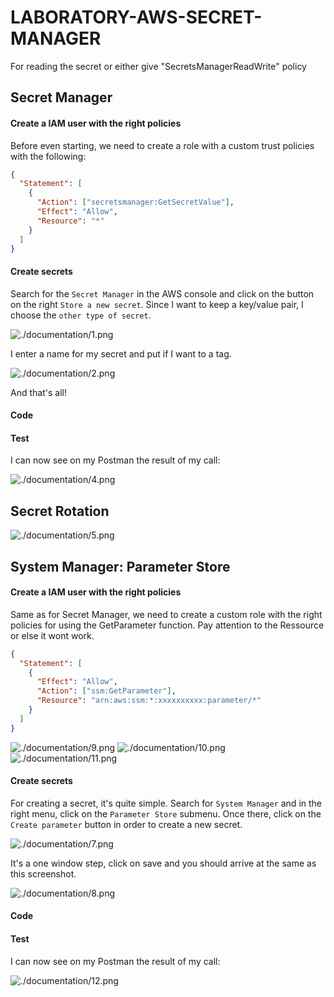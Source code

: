 # LABORATORY-AWS-SECRET-MANAGER

For reading the secret or either give "SecretsManagerReadWrite" policy

## Secret Manager

#### Create a IAM user with the right policies

Before even starting, we need to create a role with a custom trust policies with the following:

```json
{
  "Statement": [
    {
      "Action": ["secretsmanager:GetSecretValue"],
      "Effect": "Allow",
      "Resource": "*"
    }
  ]
}
```

#### Create secrets

Search for the `Secret Manager` in the AWS console and click on the button on the right `Store a new secret`.
Since I want to keep a key/value pair, I choose the `other type of secret`.

![./documentation/1.png](./documentation/1.png)

I enter a name for my secret and put if I want to a tag.

![./documentation/2.png](./documentation/2.png)

And that's all!

#### Code

#### Test

I can now see on my Postman the result of my call:

![./documentation/4.png](./documentation/4.png)

## Secret Rotation

![./documentation/5.png](./documentation/5.png)

## System Manager: Parameter Store

#### Create a IAM user with the right policies

Same as for Secret Manager, we need to create a custom role with the right policies for using the GetParameter function.
Pay attention to the Ressource or else it wont work.

```json
{
  "Statement": [
    {
      "Effect": "Allow",
      "Action": ["ssm:GetParameter"],
      "Resource": "arn:aws:ssm:*:xxxxxxxxxx:parameter/*"
    }
  ]
}
```

![./documentation/9.png](./documentation/9.png)
![./documentation/10.png](./documentation/10.png)
![./documentation/11.png](./documentation/11.png)

#### Create secrets

For creating a secret, it's quite simple. Search for `System Manager` and in the right menu, click on the `Parameter Store` submenu.
Once there, click on the `Create parameter` button in order to create a new secret.

![./documentation/7.png](./documentation/7.png)

It's a one window step, click on save and you should arrive at the same as this screenshot.

![./documentation/8.png](./documentation/8.png)

#### Code

#### Test

I can now see on my Postman the result of my call:

![./documentation/12.png](./documentation/12.png)
